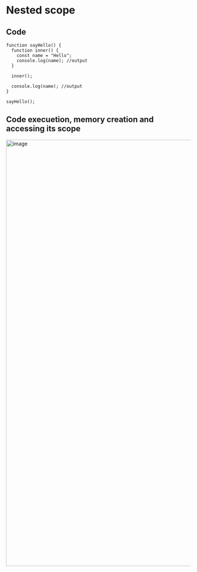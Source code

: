 # Nested scope

## Code

    function sayHello() {
      function inner() {
        const name = "Hello";
        console.log(name); //output
      }
    
      inner();
    
      console.log(name); //output
    }
    
    sayHello();

## Code execuetion, memory creation and accessing its scope

<img width="1164" alt="image" src="https://github.com/user-attachments/assets/45e2f55a-f9d8-404e-b7d5-cccbe1a254c4">
